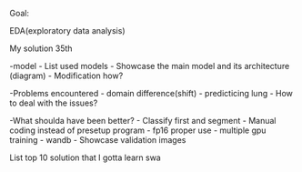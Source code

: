 Goal:

EDA(exploratory data analysis)

My solution 35th

  -model
    - List used models
    - Showcase the main model and its architecture (diagram)
      - Modification how?


  -Problems encountered
    - domain difference(shift)
    - predicticing lung
    - How to deal with the issues?

  -What shoulda have been better?
    - Classify first and segment
    - Manual coding instead of presetup program
    - fp16 proper use
    - multiple gpu training
    - wandb
    - Showcase validation images 
 
List top 10 solution that I gotta learn
swa
